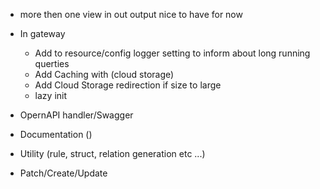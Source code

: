 * more then one view in out output nice to have for now
* In gateway
    - Add to resource/config logger setting to inform about long running querties 
    - Add Caching with (cloud storage) 
    - Add Cloud Storage redirection if size to large
    - lazy init  

* OpernAPI handler/Swagger
* Documentation ()
* Utility (rule, struct, relation generation etc ...)
* Patch/Create/Update
